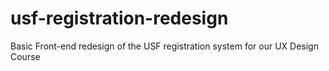 # usf-registration-redesign
Basic Front-end redesign of the USF registration system for our UX Design Course
